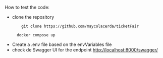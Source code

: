 How to test the code:
  - clone the repository
    ```
        git clone https://github.com/maycolacerda/ticketFair
    ```
    ```
      docker compose up
  - Create a .env file based on the envVariables file
  - check de Swagger UI for the endpoint
    [http://localhost:8000/swagger/](http://localhost:8000/swagger/)

